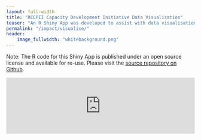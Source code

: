 ```yaml
---
layout: full-width
title: "RCCPII Capacity Development Initiative Data Visualisation"
teaser: "An R Shiny App was developed to assist with data visualisation."
permalink: "/impact/visualise/"
header:
    image_fullwidth: "whitebackground.png"
---
```

Note: The R code for this Shiny App is published under an open source license and available for re-use. Please visit the [source repository on Github](https://github.com/katrintirok/rccpii-shinyapp).

<script type="text/javascript" src="https://cdnjs.cloudflare.com/ajax/libs/iframe-resizer/3.5.16/iframeResizer.min.js"></script>
<style>
  iframe {
    min-width: 100%;
  }
</style>
<iframe src="https://rccpii-data.shinyapps.io/capacity-development/" scrolling="no" frameborder="no"></iframe>
<script>
  iFrameResize({
    heightCalculationMethod: 'taggedElement'
  });
</script>
